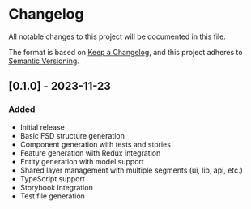 # Changelog

All notable changes to this project will be documented in this file.

The format is based on [Keep a Changelog](https://keepachangelog.com/en/1.0.0/),
and this project adheres to [Semantic Versioning](https://semver.org/spec/v2.0.0.html).

## [0.1.0] - 2023-11-23

### Added
- Initial release
- Basic FSD structure generation
- Component generation with tests and stories
- Feature generation with Redux integration
- Entity generation with model support
- Shared layer management with multiple segments (ui, lib, api, etc.)
- TypeScript support
- Storybook integration
- Test file generation
